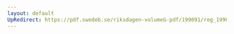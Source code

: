 ```yaml
---
layout: default
UpRedirect: https://pdf.swedeb.se/riksdagen-volumeG-pdf/199091/reg_199091/reg_199091_1109.pdf
---
```

